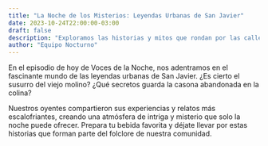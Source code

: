 ```yaml
---
title: "La Noche de los Misterios: Leyendas Urbanas de San Javier"
date: 2023-10-24T22:00:00-03:00
draft: false
description: "Exploramos las historias y mitos que rondan por las calles de nuestra ciudad cuando el sol se oculta."
author: "Equipo Nocturno"
---
```


En el episodio de hoy de Voces de la Noche, nos adentramos en el fascinante mundo de las leyendas urbanas de San Javier. ¿Es cierto el susurro del viejo molino? ¿Qué secretos guarda la casona abandonada en la colina?

Nuestros oyentes compartieron sus experiencias y relatos más escalofriantes, creando una atmósfera de intriga y misterio que solo la noche puede ofrecer. Prepara tu bebida favorita y déjate llevar por estas historias que forman parte del folclore de nuestra comunidad.